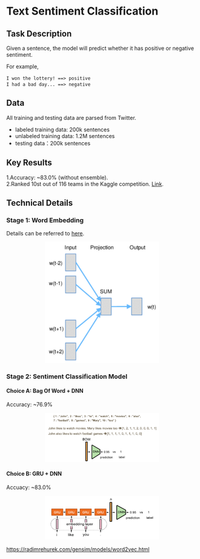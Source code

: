 Text Sentiment Classification 
==
## Task Description
Given a sentence, the model will predict whether it has positive or negative sentiment.  

For example,
```
I won the lottery! ==> positive
I had a bad day... ==> negative
```

## Data
All training and testing data are parsed from Twitter.
  - labeled training data: 200k sentences  
  - unlabeled training data: 1.2M sentences    
  - testing data：200k sentences  

## Key Results
1.Accuracy: ~83.0% (without ensemble).  
2.Ranked 10st out of 116 teams in the Kaggle competition. [Link](https://www.kaggle.com/c/ml-2018spring-hw5/leaderboard).

## Technical Details
### Stage 1: Word Embedding
Details can be referred to [here](https://radimrehurek.com/gensim/models/word2vec.html).  
<p align="center">
<img src="https://github.com/Andy19961017/ML2018SPRING/blob/master/hw5/images/CBOW.png" width="300">
</p>

### Stage 2: Sentiment Classification Model  
#### Choice A: Bag Of Word + DNN   
Accuracy: ~76.9%   
<p align="center">
<img src="https://github.com/Andy19961017/ML2018SPRING/blob/master/hw5/images/BOW.png" width="300">
</p>

#### Choice B: GRU + DNN  
Accuacy: ~83.0%  
<p align="center">
<img src="https://github.com/Andy19961017/ML2018SPRING/blob/master/hw5/images/GRU.png" width="300">
</p>


https://radimrehurek.com/gensim/models/word2vec.html

